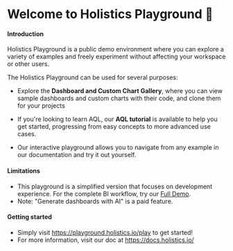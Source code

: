   #  Welcome to Holistics Playground 🚀

<div class="flex space-x-6">
  <div class="flex-1">
  
#### Introduction 
Holistics Playground is a public demo environment where you can explore a variety of examples and freely experiment without affecting your workspace or other users.

The Holistics Playground can be used for several purposes:

- Explore the **Dashboard and Custom Chart Gallery**, where you can view sample dashboards and custom charts with their code, and clone them for your projects

- If you're looking to learn AQL, our **AQL tutorial** is available to help you get started, progressing from easy concepts to more advanced use cases.

- Our interactive playground allows you to navigate from any example in our documentation and try it out yourself.

#### Limitations
- This playground is a simplified version that focuses on development experience. For the complete BI workflow, try our [Full Demo](http://r.holistics.io/public-demo).
- Note: "Generate dashboards with AI" is a paid feature. 

#### Getting started
- Simply visit https://playground.holistics.io/play to get started!
- For more information, visit our doc at https://docs.holistics.io/